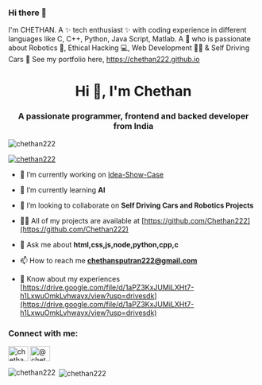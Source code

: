 ### Hi there 👋

I'm CHETHAN. A ✨ tech enthusiast ✨ with coding experience in different languages like C, C++, Python, Java Script, Matlab. 
A 👦 who is passionate about Robotics 🤖, Ethical Hacking 💻, Web Development 🧑‍💻 & Self Driving Cars 🚗
See my portfolio here,
https://chethan222.github.io

<h1 align="center">Hi 👋, I'm Chethan</h1>
<h3 align="center">A passionate programmer, frontend and backed developer from India</h3>

<p align="left"> <img src="https://komarev.com/ghpvc/?username=chethan222&label=Profile%20views&color=0e75b6&style=flat" alt="chethan222" /> </p>

<p align="left"> <a href="https://github.com/ryo-ma/github-profile-trophy"><img src="https://github-profile-trophy.vercel.app/?username=chethan222" alt="chethan222" /></a> </p>

- 🔭 I’m currently working on [Idea-Show-Case](https://github.com/Chethan222/Idea-Show-Case)

- 🌱 I’m currently learning **AI**

- 👯 I’m looking to collaborate on **Self Driving Cars and Robotics Projects**

- 👨‍💻 All of my projects are available at [https://github.com/Chethan222](https://github.com/Chethan222)

- 💬 Ask me about **html,css,js,node,python,cpp,c**

- 📫 How to reach me **chethansputran222@gmail.com**

- 📄 Know about my experiences [https://drive.google.com/file/d/1aPZ3KxJUMiLXHt7-h1LxwuOmkLvhwayx/view?usp=drivesdk](https://drive.google.com/file/d/1aPZ3KxJUMiLXHt7-h1LxwuOmkLvhwayx/view?usp=drivesdk)

<h3 align="left">Connect with me:</h3>
<p align="left">
<a href="https://linkedin.com/in/chethan-putran-4958001a4" target="blank"><img align="center" src="https://raw.githubusercontent.com/rahuldkjain/github-profile-readme-generator/master/src/images/icons/Social/linked-in-alt.svg" alt="chethan-putran-4958001a4" height="30" width="40" /></a>
<a href="https://www.hackerearth.com/@chethansputran222" target="blank"><img align="center" src="https://raw.githubusercontent.com/rahuldkjain/github-profile-readme-generator/master/src/images/icons/Social/hackerearth.svg" alt="@chethansputran222" height="30" width="40" /></a>
</p>

<p><img align="left" src="https://github-readme-stats.vercel.app/api/top-langs?username=chethan222&show_icons=true&locale=en&layout=compact" alt="chethan222" /></p>

<p>&nbsp;<img align="center" src="https://github-readme-stats.vercel.app/api?username=chethan222&show_icons=true&locale=en" alt="chethan222" /></p>
